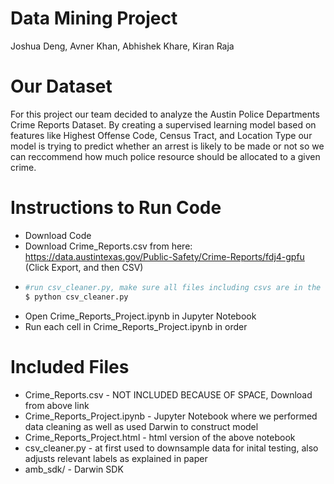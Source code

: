 # Data Mining Project
Joshua Deng, Avner Khan, Abhishek Khare, Kiran Raja

# Our Dataset
For this project our team decided to analyze the Austin Police Departments Crime Reports Dataset. By creating a supervised learning model based on features like Highest Offense Code, Census Tract, and Location Type our model is trying to predict whether an arrest is likely to be made or not so we can reccommend how much police resource should be allocated to a given crime.

# Instructions to Run Code
  - Download Code
  - Download Crime_Reports.csv from here: https://data.austintexas.gov/Public-Safety/Crime-Reports/fdj4-gpfu (Click Export, and then CSV)
  - ```sh
    #run csv_cleaner.py, make sure all files including csvs are in the same directory
    $ python csv_cleaner.py
    ```
  - Open Crime_Reports_Project.ipynb in Jupyter Notebook
  - Run each cell in Crime_Reports_Project.ipynb in order

# Included Files
  - Crime_Reports.csv - NOT INCLUDED BECAUSE OF SPACE, Download from above link
  - Crime_Reports_Project.ipynb - Jupyter Notebook where we performed data cleaning as well as used Darwin to construct model
  - Crime_Reports_Project.html - html version of the above notebook
  - csv_cleaner.py - at first used to downsample data for inital testing, also adjusts relevant labels as explained in paper
  - amb_sdk/ - Darwin SDK
